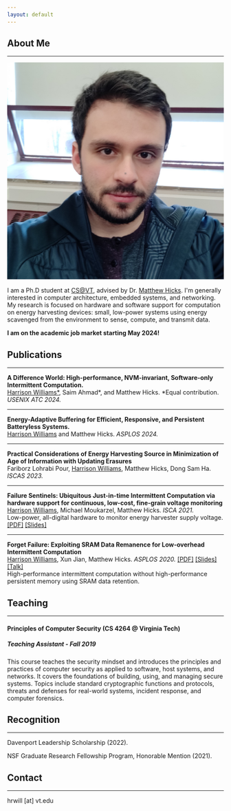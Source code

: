 ```yaml
---
layout: default
---
```


## About Me
---

<img class="profile-picture" src="files/profile.png">

I am a Ph.D student at [CS@VT](https://cs.vt.edu/), advised by Dr. [Matthew Hicks](http://www.impedimenttoprogress.com/). I'm generally interested in computer architecture, embedded systems, and networking. My research is focused on hardware and software support for computation on energy harvesting devices: small, low-power systems using energy scavenged from the environment to sense, compute, and transmit data.

<b>I am on the academic job market starting May 2024!</b>

## Publications
---

<b>A Difference World: High-performance, NVM-invariant, Software-only Intermittent Computation.</b>
<br>
<u>Harrison Williams\*</u>, Saim Ahmad\*, and Matthew Hicks. *Equal contribution. <i>USENIX ATC 2024.</i>
<br>

---

<b>Energy-Adaptive Buffering for Efficient, Responsive, and Persistent Batteryless Systems.</b>
<br>
<u>Harrison Williams</u> and Matthew Hicks. <i>ASPLOS 2024.</i>
<br>

---

<b>Practical Considerations of Energy Harvesting Source in Minimization of Age of Information with Updating Erasures</b>
<br>
Fariborz Lohrabi Pour, <u>Harrison Williams</u>, Matthew Hicks, Dong Sam Ha. <i>ISCAS 2023.</i>
<br>

---

<b>Failure Sentinels: Ubiquitous Just-in-time Intermittent Computation via hardware support for continuous, low-cost, fine-grain voltage monitoring</b>
<br>
<u>Harrison Williams</u>, Michael Moukarzel, Matthew Hicks. <i>ISCA 2021.</i>
<br>
Low-power, all-digital hardware to monitor energy harvester supply voltage.
[\[PDF\]](https://harriswms.github.io/files/FailureSentinels.pdf)
[\[Slides\]](https://harriswms.github.io/files/FailureSentinelsSlides.pdf)

---

<b>Forget Failure: Exploiting SRAM Data Remanence for Low-overhead Intermittent Computation</b>
<br>
<u>Harrison Williams</u>, Xun Jian, Matthew Hicks. <i>ASPLOS 2020.</i>
[\[PDF\]](https://harriswms.github.io/files/ForgetFailure.pdf)
[\[Slides\]](https://harriswms.github.io/files/ForgetFailureSlides.pdf)
[\[Talk\]](https://www.youtube.com/watch?v=2E-y2FTuliU)
<br>
High-performance intermittent computation without high-performance persistent memory using SRAM data retention.

## Teaching
---

#### Principles of Computer Security (CS 4264 @ Virginia Tech)
##### Teaching Assistant - Fall 2019
This course teaches the security mindset and introduces the principles and practices of computer security as applied to software, host systems, and networks. It covers the foundations of building, using, and managing secure systems. Topics include standard cryptographic functions and protocols, threats and defenses for real-world systems, incident response, and computer forensics.

## Recognition
---

Davenport Leadership Scholarship (2022).

NSF Graduate Research Fellowship Program, Honorable Mention (2021).

## Contact
---
hrwill \[at\] vt.edu
